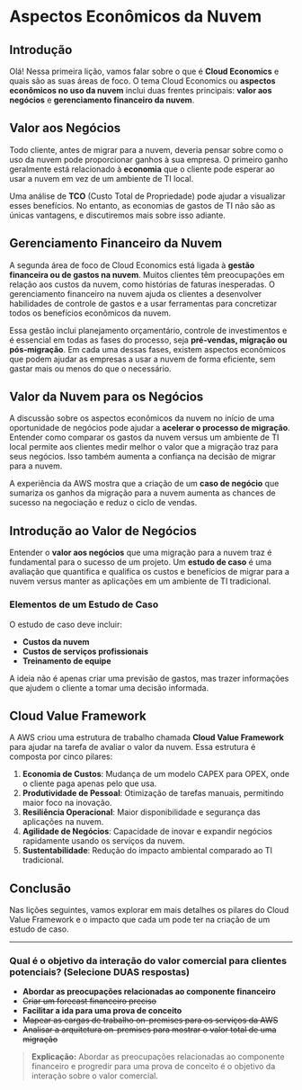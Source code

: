 # Aspectos Econômicos da Nuvem

## Introdução

Olá! Nessa primeira lição, vamos falar sobre o que é **Cloud Economics** e quais são as suas áreas de foco. O tema Cloud Economics ou **aspectos econômicos no uso da nuvem** inclui duas frentes principais: **valor aos negócios** e **gerenciamento financeiro da nuvem**.

## Valor aos Negócios

Todo cliente, antes de migrar para a nuvem, deveria pensar sobre como o uso da nuvem pode proporcionar ganhos à sua empresa. O primeiro ganho geralmente está relacionado à **economia** que o cliente pode esperar ao usar a nuvem em vez de um ambiente de TI local.

Uma análise de **TCO** (Custo Total de Propriedade) pode ajudar a visualizar esses benefícios. No entanto, as economias de gastos de TI não são as únicas vantagens, e discutiremos mais sobre isso adiante.

## Gerenciamento Financeiro da Nuvem

A segunda área de foco de Cloud Economics está ligada à **gestão financeira ou de gastos na nuvem**. Muitos clientes têm preocupações em relação aos custos da nuvem, como histórias de faturas inesperadas. O gerenciamento financeiro na nuvem ajuda os clientes a desenvolver habilidades de controle de gastos e a usar ferramentas para concretizar todos os benefícios econômicos da nuvem.

Essa gestão inclui planejamento orçamentário, controle de investimentos e é essencial em todas as fases do processo, seja **pré-vendas, migração ou pós-migração**. Em cada uma dessas fases, existem aspectos econômicos que podem ajudar as empresas a usar a nuvem de forma eficiente, sem gastar mais ou menos do que o necessário.

## Valor da Nuvem para os Negócios

A discussão sobre os aspectos econômicos da nuvem no início de uma oportunidade de negócios pode ajudar a **acelerar o processo de migração**. Entender como comparar os gastos da nuvem versus um ambiente de TI local permite aos clientes medir melhor o valor que a migração traz para seus negócios. Isso também aumenta a confiança na decisão de migrar para a nuvem.

A experiência da AWS mostra que a criação de um **caso de negócio** que sumariza os ganhos da migração para a nuvem aumenta as chances de sucesso na negociação e reduz o ciclo de vendas.

## Introdução ao Valor de Negócios

Entender o **valor aos negócios** que uma migração para a nuvem traz é fundamental para o sucesso de um projeto. Um **estudo de caso** é uma avaliação que quantifica e qualifica os custos e benefícios de migrar para a nuvem versus manter as aplicações em um ambiente de TI tradicional.

### Elementos de um Estudo de Caso

O estudo de caso deve incluir:

- **Custos da nuvem**
- **Custos de serviços profissionais**
- **Treinamento de equipe**

A ideia não é apenas criar uma previsão de gastos, mas trazer informações que ajudem o cliente a tomar uma decisão informada.

## Cloud Value Framework

A AWS criou uma estrutura de trabalho chamada **Cloud Value Framework** para ajudar na tarefa de avaliar o valor da nuvem. Essa estrutura é composta por cinco pilares:

1. **Economia de Custos**: Mudança de um modelo CAPEX para OPEX, onde o cliente paga apenas pelo que usa.
2. **Produtividade de Pessoal**: Otimização de tarefas manuais, permitindo maior foco na inovação.
3. **Resiliência Operacional**: Maior disponibilidade e segurança das aplicações na nuvem.
4. **Agilidade de Negócios**: Capacidade de inovar e expandir negócios rapidamente usando os serviços da nuvem.
5. **Sustentabilidade**: Redução do impacto ambiental comparado ao TI tradicional.

## Conclusão

Nas lições seguintes, vamos explorar em mais detalhes os pilares do Cloud Value Framework e o impacto que cada um pode ter na criação de um estudo de caso.

---

### Qual é o objetivo da interação do valor comercial para clientes potenciais? (Selecione DUAS respostas)

- **Abordar as preocupações relacionadas ao componente financeiro**
- ~~Criar um forecast financeiro preciso~~
- **Facilitar a ida para uma prova de conceito**
- ~~Mapear as cargas de trabalho on-premises para os serviços da AWS~~
- ~~Analisar a arquitetura on-premises para mostrar o valor total de uma migração~~

> **Explicação:**
> Abordar as preocupações relacionadas ao componente financeiro e progredir para uma prova de conceito é o objetivo da interação sobre o valor comercial.
